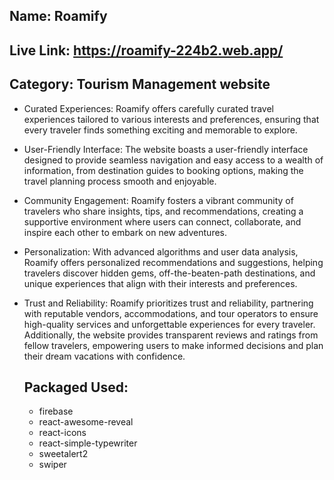 ## Name: Roamify
## Live Link: https://roamify-224b2.web.app/
## Category: Tourism Management website

- Curated Experiences: Roamify offers carefully curated travel experiences tailored to various interests and preferences, ensuring that every traveler finds something exciting and memorable to explore.
- User-Friendly Interface: The website boasts a user-friendly interface designed to provide seamless navigation and easy access to a wealth of information, from destination guides to booking options, making the travel planning process smooth and enjoyable.
- Community Engagement: Roamify fosters a vibrant community of travelers who share insights, tips, and recommendations, creating a supportive environment where users can connect, collaborate, and inspire each other to embark on new adventures.
- Personalization: With advanced algorithms and user data analysis, Roamify offers personalized recommendations and suggestions, helping travelers discover hidden gems, off-the-beaten-path destinations, and unique experiences that align with their interests and preferences.
- Trust and Reliability: Roamify prioritizes trust and reliability, partnering with reputable vendors, accommodations, and tour operators to ensure high-quality services and unforgettable experiences for every traveler. Additionally, the website provides transparent reviews and ratings from fellow travelers, empowering users to make informed decisions and plan their dream vacations with confidence.

  ## Packaged Used:
  - firebase
  - react-awesome-reveal
  - react-icons
  - react-simple-typewriter
  - sweetalert2
  - swiper
